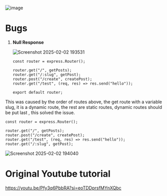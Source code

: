 ![image](https://github.com/user-attachments/assets/0628f981-60d1-4b8b-80a0-bd70e1231d18)
# Bugs

1. **Null Response**

   ![Screenshot 2025-02-02 193531](https://github.com/user-attachments/assets/4c82804f-dbbf-4e9b-b5bc-3cf7ac42d1ac)


   ```
   const router = express.Router();

   router.get("/", getPosts);
   router.get("/:slug", getPost);
   router.post("/create", createPost);
   router.get("/test", (req, res) => res.send("hello"));

   export default router;

   ```

This was caused by the order of routes above, the get route with a variable slug, it is a dynamic route, the rest are static routes, dynamic routes should be put last , this solved the issue.

```
const router = express.Router();

router.get("/", getPosts);
router.post("/create", createPost);
router.get("/test", (req, res) => res.send("hello"));
router.get("/:slug", getPost);

```

![Screenshot 2025-02-02 194040](https://github.com/user-attachments/assets/52841391-923e-4e14-b24d-a580240e1f12)

# Original Youtube tutorial
https://youtu.be/Pfy3q6PbbRA?si=eoTDDprsfMYnXQbc
